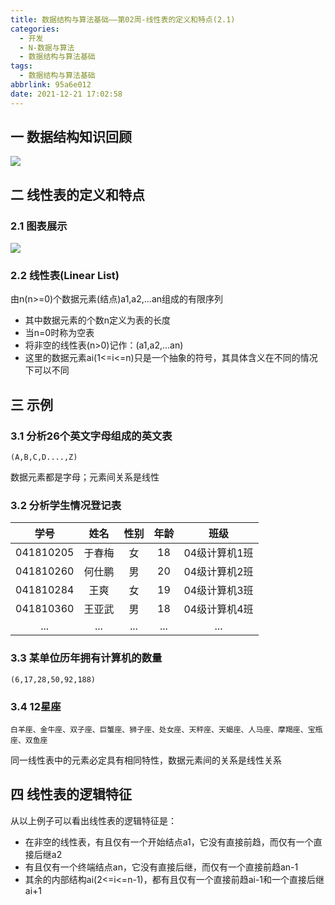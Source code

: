 ```yaml
---
title: 数据结构与算法基础——第02周-线性表的定义和特点(2.1)
categories:
  - 开发
  - N-数据与算法
  - 数据结构与算法基础
tags:
  - 数据结构与算法基础
abbrlink: 95a6e012
date: 2021-12-21 17:02:58
---
```

## 一 数据结构知识回顾

![][1]

<!--more-->

## 二 线性表的定义和特点

### 2.1 图表展示
![][2]

### 2.2 线性表(Linear List)

由n(n>=0)个数据元素(结点)a1,a2,...an组成的有限序列

* 其中数据元素的个数n定义为表的长度
* 当n=0时称为空表
* 将非空的线性表(n>0)记作：(a1,a2,...an)
* 这里的数据元素ai(1<=i<=n)只是一个抽象的符号，其具体含义在不同的情况下可以不同

## 三 示例

### 3.1 分析26个英文字母组成的英文表

```
(A,B,C,D....,Z)
```

数据元素都是字母；元素间关系是线性

### 3.2 分析学生情况登记表

|   学号    |  姓名  | 性别 | 年龄 |     班级      |
| :-------: | :----: | :--: | :--: | :-----------: |
| 041810205 | 于春梅 |  女  |  18  | 04级计算机1班 |
| 041810260 | 何仕鹏 |  男  |  20  | 04级计算机2班 |
| 041810284 |  王爽  |  女  |  19  | 04级计算机3班 |
| 041810360 | 王亚武 |  男  |  18  | 04级计算机4班 |
|    ...    |  ...   | ...  | ...  |      ...      |

### 3.3 某单位历年拥有计算机的数量

```
(6,17,28,50,92,188)
```

### 3.4 12星座

```
白羊座、金牛座、双子座、巨蟹座、狮子座、处女座、天秤座、天蝎座、人马座、摩羯座、宝瓶座、双鱼座
```

同一线性表中的元素必定具有相同特性，数据元素间的关系是线性关系

## 四 线性表的逻辑特征

从以上例子可以看出线性表的逻辑特征是：

* 在非空的线性表，有且仅有一个开始结点a1，它没有直接前趋，而仅有一个直接后继a2
* 有且仅有一个终端结点an，它没有直接后继，而仅有一个直接前趋an-1
* 其余的内部结构ai(2<=i<=n-1)，都有且仅有一个直接前趋ai-1和一个直接后继ai+1



[1]:https://cdn.jsdelivr.net/gh/pgzxc/cdn@master/blog-data-struct-basic/data-struct-data-2.1-struct.png
[2]:https://cdn.jsdelivr.net/gh/pgzxc/cdn@master/blog-data-struct-basic/data-struct-2.1-linear-table.png
